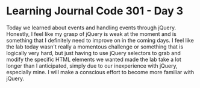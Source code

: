# Learning Journal Code 301 - Day 3

Today we learned about events and handling events through jQuery. Honestly, I feel like my grasp of jQuery is weak at the moment and is something that I definitely need to improve on in the coming days. I feel like the lab today wasn't really a momentous challenge or something that is logically very hard, but just having to use jQuery selectors to grab and modify the specific HTML elements we wanted made the lab take a lot longer than I anticipated, simply due to our inexperience with jQuery, especially mine. I will make a conscious effort to become more familiar with jQuery.
